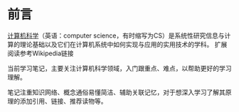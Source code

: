 # 前言

[计算机科学](https://zh.wikipedia.org/wiki/%E8%AE%A1%E7%AE%97%E6%9C%BA%E7%A7%91%E5%AD%A6)（英语：computer science，有时缩写为CS）是系统性研究信息与计算的理论基础以及它们在计算机系统中如何实现与应用的实用技术的学科。
扩展阅读参考Wikipedia链接

当前学习笔记，主要关注计算机科学领域，入门跟重点、难点，以帮助更好的学习理解。

笔记注重知识网络、概念通俗易懂简洁、辅助关联记忆，对于想深入学习了解其原理的添加引用、链接、推荐读物等。

